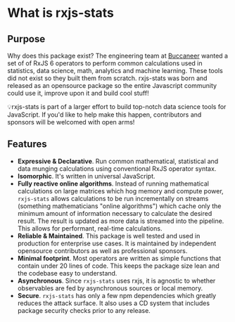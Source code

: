 # What is rxjs-stats

## Purpose

Why does this package exist? The engineering team at [Buccaneer](https://www.buccaneer.ai) wanted a set of of RxJS 6 operators to perform common calculations used in statistics, data science, math, analytics and machine learning. These tools did not exist so they built them from scratch. rxjs-stats was born and released as an opensource package so the entire Javascript community could use it, improve upon it and build cool stuff!

💡rxjs-stats is part of a larger effort to build top-notch data science tools for JavaScript. If you'd like to help make this happen, contributors and sponsors will be welcomed with open arms!

## Features

* **Expressive & Declarative**.  Run common mathematical, statistical and data munging calculations using conventional RxJS operator syntax.
* **Isomorphic**. It's written in universal JavaScript.
* **Fully reactive online algorithms**. Instead of running mathematical calculations on large matrices which hog memory and compute power, `rxjs-stats` allows calculations to be run incrementally on streams \(something mathematicians "online algorithms"\) which cache only the minimum amount of information necessary to calculate the desired result.  The result is updated as more data is streamed into the pipeline.  This allows for performant, real-time calculations.
* **Reliable & Maintained**.  This package is well tested and used in production for enterprise use cases. It is maintained by independent opensource contributors as well as professional sponsors.
* **Minimal footprint**.  Most operators are written as simple functions that contain under 20 lines of code.  This keeps the package size lean and the codebase easy to understand.
* **Asynchronous**.  Since `rxjs-stats` uses rxjs, it is agnostic to whether observables are fed by asynchronous sources or local memory.
* **Secure**.  `rxjs-stats` has only a few npm dependencies which greatly reduces the attack surface.  It also uses a CD system that includes package security checks prior to any release.



